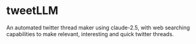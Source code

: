 # tweetLLM
An automated twitter thread maker using claude-2.5, with web searching capabilities to make relevant, interesting and quick twitter threads.

